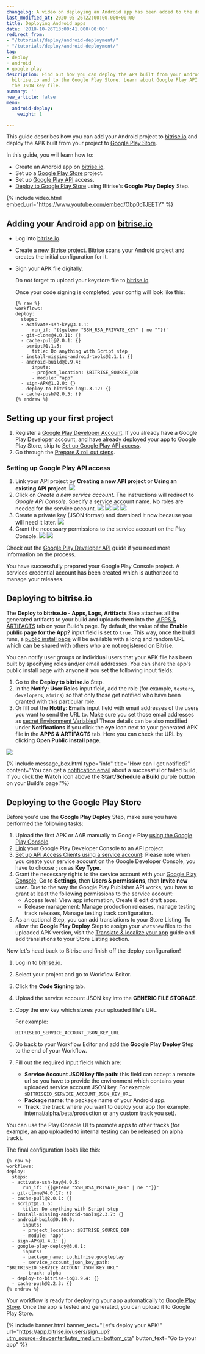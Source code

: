 ```yaml
---
changelog: A video on deploying an Android app has been added to the doc.
last_modified_at: 2020-05-26T22:00:00.000+00:00
title: Deploying Android apps
date: '2018-10-26T13:00:41.000+00:00'
redirect_from:
- "/tutorials/deploy/android-deployment/"
- "/tutorials/deploy/android-deployment/"
tag:
- deploy
- android
- google play
description: Find out how you can deploy the APK built from your Android app to both
  bitrise.io and to the Google Play Store. Learn about Google Play API access and
  the JSON key file.
summary: ''
new_article: false
menu:
  android-deploy:
    weight: 1

---
```

This guide describes how you can add your Android project to [bitrise.io](https://www.bitrise.io) and deploy the APK built from your project to [Google Play Store](https://play.google.com/store).

In this guide, you will learn how to:

* Create an Android app on [bitrise.io](https://www.bitrise.io).
* Set up a [Google Play Store](https://play.google.com/store) project.
* Set up [Google Play API](https://developers.google.com/android-publisher/getting_started) access.
* [Deploy to Google Play Store](#deploy-to-google-play-store-using-bitrise-google-play-deploy-step) using Bitrise's **Google Play Deploy** Step.

{% include video.html embed_url="https://www.youtube.com/embed/Obp0cTJEETY" %}

## Adding your Android app on [bitrise.io](https://www.bitrise.io)

* Log into [bitrise.io](htts://www.bitrise.io).
* Create a [new Bitrise project](getting-started/adding-a-new-app). Bitrise scans your Android project and creates the initial configuration for it.
* Sign your APK file [digitally](/code-signing/android-code-signing/android-code-signing-using-bitrise-sign-APK-step/).

  Do not forget to upload your keystore file to [bitrise.io](https://www.bitrise.io).

  Once your code signing is completed, your config will look like this:

      {% raw %}
      workflows:
      deploy:
        steps:
        - activate-ssh-key@3.1.1:
            run_if: '{{getenv "SSH_RSA_PRIVATE_KEY" | ne ""}}'
        - git-clone@4.0.11: {}
        - cache-pull@2.0.1: {}
        - script@1.1.5:
            title: Do anything with Script step
        - install-missing-android-tools@2.1.1: {}
        - android-build@0.9.4:
            inputs:
            - project_location: $BITRISE_SOURCE_DIR
            - module: "app"
        - sign-APK@1.2.0: {}
        - deploy-to-bitrise-io@1.3.12: {}
        - cache-push@2.0.5: {}
      {% endraw %}

## Setting up your first project

1. Register a [Google Play Developer Account](https://developer.android.com/distribute/console/). If you already have a Google Play Developer account, and have already deployed your app to Google Play Store, skip to [Set up Google Play API access](#set-up-google-play-api-access).
2. Go through the [Prepare & roll out steps](https://support.google.com/googleplay/android-developer/answer/7159011?hl=en).

### Setting up Google Play API access

1. Link your API project by **Creating a new API project** or **Using an existing API project**.
   ![](/img/tutorials/deploy/google-play/api-access-setup-1.jpg)
2. Click on _Create a new service account_. The instructions will redirect to _Google API Console_.
   Specify a service account name. No roles are needed for the service account.
   ![](/img/tutorials/deploy/google-play/api-access-setup-2.jpg)
   ![](/img/tutorials/deploy/google-play/api-access-setup-3.jpg)
   ![](/img/tutorials/deploy/google-play/api-access-setup-4.jpg)
   ![](/img/tutorials/deploy/google-play/api-access-setup-5.jpg)
3. Create a private key (JSON format) and download it now because you will need it later.
   ![](/img/tutorials/deploy/google-play/api-access-setup-7.jpg)
4. Grant the necessary permissions to the service account on the Play Console.
   ![](/img/tutorials/deploy/google-play/api-access-setup-12.jpg)
   ![](/img/tutorials/deploy/google-play/api-access-setup-13.jpg)

Check out the [Google Play Developer API](https://developers.google.com/android-publisher/getting_started) guide if you need more information on the process.

You have successfully prepared your Google Play Console project. A services credential account has been created which is authorized to manage your releases.

## Deploying to bitrise.io

The **Deploy to bitrise.io - Apps, Logs, Artifacts** Step attaches all the generated artifacts to your build and uploads them into the [ APPS & ARTIFACTS](https://devcenter.bitrise.io/builds/build-artifacts-online/) tab on your Build’s page. By default, the value of the **Enable public page for the App?** input field is set to `true`. This way, once the build runs, a [public install page](/deploy/bitrise-app-deployment/#accessing-the-public-install-page) will be available with a long and random URL which can be shared with others who are not registered on Bitrise.

You can notify user groups or individual users that your APK file has been built by specifying roles and/or email addresses. You can share the app's public install page with anyone if you set the following input fields:

1. Go to the **Deploy to bitrise.io** Step.
2. In the **Notify: User Roles** input field, add the role (for example, `testers`, `developers`, `admins`) so that only those get notified who have been granted with this particular role.
3. Or fill out the **Notify: Emails** input field with email addresses of the users you want to send the URL to. Make sure you set those email addresses as [secret Environment Variables](https://devcenter.bitrise.io/builds/env-vars-secret-env-vars/)! These details can be also modified under **Notifications** if you click the **eye** icon next to your generated APK file in the **APPS & ARTIFACTS** tab. Here you can check the URL by clicking **Open Public install page**.

![](/img/public-install-page.png)

{% include message_box.html type="info" title="How can I get notified?" content="You can get a [notification email](/builds/configuring-notifications/#watching-an-app) about a successful or failed build, if you click the **Watch** icon above the **Start/Schedule a Build** purple button on your Build's page."%}

## Deploying to the Google Play Store

Before you'd use the **Google Play Deploy** Step, make sure you have performed the following tasks:

1. Upload the first APK or AAB manually to Google Play [using the Google Play Console](https://support.google.com/googleplay/android-developer/answer/113469?hl=en).
2. [Link](https://developers.google.com/android-publisher/getting_started) your Google Play Developer Console to an API project.
3. [Set up API Access Clients using a service account](https://developers.google.com/android-publisher/getting_started): Please note when you create your service account on the Google Developer Console, you have to choose `json` as **Key Type**.
4. Grant the necessary rights to the service account with your [Google Play Console](https://play.google.com/apps/publish). Go to **Settings**, then **Users & permissions**, then **Invite new user**. Due to the way the Google Play Publisher API works, you have to grant at least the following permissions to the service account:
   * Access level: View app information, Create & edit draft apps.
   * Release management: Manage production releases, manage testing track releases, Manage testing track configuration.
5. As an optional Step, you can add translations to your Store Listing. To allow the **Google Play Deploy** Step to assign your `whatsnew` files to the uploaded APK version, visit the [Translate & localize your app](https://support.google.com/googleplay/android-developer/answer/3125566?hl=en) guide and add translations to your Store Listing section.

Now let's head back to Bitrise and finish off the deploy configuration!

1. Log in to [bitrise.io](https://www.bitrise.io).
2. Select your project and go to Workflow Editor.
3. Click the **Code Signing** tab.
4. Upload the service account JSON key into the **GENERIC FILE STORAGE**.
5. Copy the env key which stores your uploaded file's URL.

   For example:

   `BITRISEIO_SERVICE_ACCOUNT_JSON_KEY_URL`
6. Go back to your Workflow Editor and add the **Google Play Deploy** Step to the end of your Workflow.
7. Fill out the required input fields which are:
   * **Service Account JSON key file path**: this field can accept a remote url so you have to provide the environment which contains your uploaded service account JSON key. For example: `$BITRISEIO_SERVICE_ACCOUNT_JSON_KEY_URL`.
   * **Package name**: the package name of your Android app.
   * **Track**: the track where you want to deploy your app (for example, internal/alpha/beta/production or any custom track you set).

You can use the Play Console UI to promote apps to other tracks (for example, an app uploaded to internal testing can be released on alpha track).

The final configuration looks like this:

    {% raw %}
    workflows:
    deploy:
      steps:
      - activate-ssh-key@4.0.5:
          run_if: '{{getenv "SSH_RSA_PRIVATE_KEY" | ne ""}}'
      - git-clone@4.0.17: {}
      - cache-pull@2.0.1: {}
      - script@1.1.5:
          title: Do anything with Script step
      - install-missing-android-tools@2.3.7: {}
      - android-build@0.10.0:
          inputs:
          - project_location: $BITRISE_SOURCE_DIR
          - module: "app"
      - sign-APK@1.4.1: {}
      - google-play-deploy@3.0.1:
          inputs:
          - package_name: io.bitrise.googleplay
          - service_account_json_key_path: "$BITRISEIO_SERVICE_ACCOUNT_JSON_KEY_URL"
          - track: alpha
      - deploy-to-bitrise-io@1.9.4: {}
      - cache-push@2.2.3: {}
    {% endraw %}

Your workflow is ready for deploying your app automatically to [Google Play Store](https://play.google.com/store). Once the app is tested and generated, you can upload it to Google Play Store.

{% include banner.html banner_text="Let's deploy your APK!" url="https://app.bitrise.io/users/sign_up?utm_source=devcenter&utm_medium=bottom_cta" button_text="Go to your app" %}